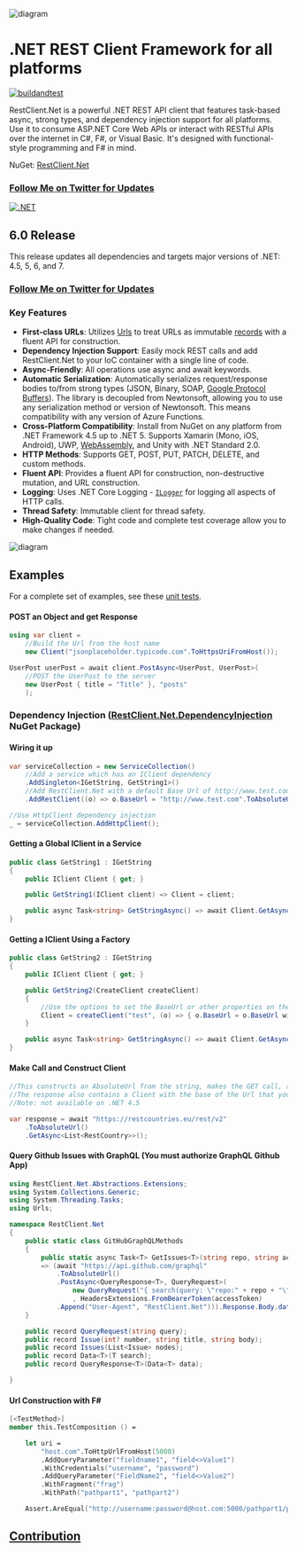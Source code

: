 ![diagram](https://github.com/MelbourneDeveloper/Restclient.Net/blob/main/src/Images/Rendered/Logo.jpg) 

# .NET REST Client Framework for all platforms #

[![buildandtest](https://github.com/MelbourneDeveloper/RestClient.Net/actions/workflows/buildandtest.yml/badge.svg)](https://github.com/MelbourneDeveloper/RestClient.Net/actions/workflows/buildandtest.yml)

RestClient.Net is a powerful .NET REST API client that features task-based async, strong types, and dependency injection support for all platforms. Use it to consume ASP.NET Core Web APIs or interact with RESTful APIs over the internet in C#, F#, or Visual Basic. It's designed with functional-style programming and F# in mind.

NuGet: [RestClient.Net](https://www.nuget.org/packages/RestClient.Net)

### [Follow Me on Twitter for Updates](https://twitter.com/intent/follow?screen_name=cfdevelop&tw_p=followbutton) ##

[![.NET](https://github.com/MelbourneDeveloper/RestClient.Net/actions/workflows/dotnet.yml/badge.svg?branch=5%2Fdevelop)](https://github.com/MelbourneDeveloper/RestClient.Net/actions/workflows/dotnet.yml)

## 6.0 Release

This release updates all dependencies and targets major versions of .NET: 4.5, 5, 6, and 7.

### [Follow Me on Twitter for Updates](https://twitter.com/intent/follow?screen_name=cfdevelop&tw_p=followbutton) ##


### Key Features

* **First-class URLs**: Utilizes [Urls](https://github.com/MelbourneDeveloper/Urls) to treat URLs as immutable [records](https://docs.microsoft.com/en-us/dotnet/csharp/whats-new/tutorials/records) with a fluent API for construction.
* **Dependency Injection Support**: Easily mock REST calls and add RestClient.Net to your IoC container with a single line of code.
* **Async-Friendly**: All operations use async and await keywords.
* **Automatic Serialization**: Automatically serializes request/response bodies to/from strong types (JSON, Binary, SOAP, [Google Protocol Buffers](https://developers.google.com/protocol-buffers)). The library is decoupled from Newtonsoft, allowing you to use any serialization method or version of Newtonsoft. This means compatibility with any version of Azure Functions.
* **Cross-Platform Compatibility**: Install from NuGet on any platform from .NET Framework 4.5 up to .NET 5. Supports Xamarin (Mono, iOS, Android), UWP, [WebAssembly](https://github.com/MelbourneDeveloper/RestClient.Net/wiki/Web-Assembly-Support), and Unity with .NET Standard 2.0.
* **HTTP Methods**: Supports GET, POST, PUT, PATCH, DELETE, and custom methods.
* **Fluent API**: Provides a fluent API for construction, non-destructive mutation, and URL construction.
* **Logging**: Uses .NET Core Logging - [`ILogger`](https://docs.microsoft.com/en-us/aspnet/core/fundamentals/logging/?view=aspnetcore-5.0) for logging all aspects of HTTP calls.
* **Thread Safety**: Immutable client for thread safety.
* **High-Quality Code**: Tight code and complete test coverage allow you to make changes if needed.

![diagram](https://github.com/MelbourneDeveloper/Restclient.Net/blob/main/src/Images/Rendered/Stats.png) 
## Examples

For a complete set of examples, see these [unit tests](https://github.com/MelbourneDeveloper/RestClient.Net/blob/3574038f02a83a299f9536b71c7f839ae72e0e08/src/RestClient.Net.UnitTests/MainUnitTests.cs#L279).

#### POST an Object and get Response

```cs
using var client =
    //Build the Url from the host name
    new Client("jsonplaceholder.typicode.com".ToHttpsUriFromHost());

UserPost userPost = await client.PostAsync<UserPost, UserPost>(
    //POST the UserPost to the server
    new UserPost { title = "Title" }, "posts"
    );
```

### Dependency Injection ([RestClient.Net.DependencyInjection](https://www.nuget.org/packages/RestClient.Net.DependencyInjection) NuGet Package)

#### Wiring it up
```cs
var serviceCollection = new ServiceCollection()
    //Add a service which has an IClient dependency
    .AddSingleton<IGetString, GetString1>()
    //Add RestClient.Net with a default Base Url of http://www.test.com
    .AddRestClient((o) => o.BaseUrl = "http://www.test.com".ToAbsoluteUrl());

//Use HttpClient dependency injection
_ = serviceCollection.AddHttpClient();
```

#### Getting a Global IClient in a Service

```cs
public class GetString1 : IGetString
{
    public IClient Client { get; }

    public GetString1(IClient client) => Client = client;

    public async Task<string> GetStringAsync() => await Client.GetAsync<string>();
}
```

#### Getting a IClient Using a Factory

```cs
public class GetString2 : IGetString
{
    public IClient Client { get; }

    public GetString2(CreateClient createClient)
    {
        //Use the options to set the BaseUrl or other properties on the Client
        Client = createClient("test", (o) => { o.BaseUrl = o.BaseUrl with { Host = "www.test.com" }; });
    }

    public async Task<string> GetStringAsync() => await Client.GetAsync<string>();
}
```

#### Make Call and Construct Client

```cs
//This constructs an AbsoluteUrl from the string, makes the GET call, and deserializes the JSON to a strongly typed list
//The response also contains a Client with the base of the Url that you can reuse
//Note: not available on .NET 4.5

var response = await "https://restcountries.eu/rest/v2"
    .ToAbsoluteUrl()
    .GetAsync<List<RestCountry>>();
```

#### Query Github Issues with GraphQL (You must authorize GraphQL Github App)

```cs
using RestClient.Net.Abstractions.Extensions;
using System.Collections.Generic;
using System.Threading.Tasks;
using Urls;

namespace RestClient.Net
{
    public static class GitHubGraphQLMethods
    {
        public static async Task<T> GetIssues<T>(string repo, string accessToken)
        => (await "https://api.github.com/graphql"
            .ToAbsoluteUrl()
            .PostAsync<QueryResponse<T>, QueryRequest>(
                new QueryRequest("{ search(query: \"repo:" + repo + "\", type: ISSUE, first: 100) {nodes {... on Issue { number title body } } }}")
                , HeadersExtensions.FromBearerToken(accessToken)
            .Append("User-Agent", "RestClient.Net"))).Response.Body.data.search;
    }

    public record QueryRequest(string query);
    public record Issue(int? number, string title, string body);
    public record Issues(List<Issue> nodes);
    public record Data<T>(T search);
    public record QueryResponse<T>(Data<T> data);

}
```

#### Url Construction with F#

```fs
[<TestMethod>]
member this.TestComposition () =

    let uri =
        "host.com".ToHttpUrlFromHost(5000)
        .AddQueryParameter("fieldname1", "field<>Value1")
        .WithCredentials("username", "password")
        .AddQueryParameter("FieldName2", "field<>Value2")
        .WithFragment("frag")
        .WithPath("pathpart1", "pathpart2")

    Assert.AreEqual("http://username:password@host.com:5000/pathpart1/pathpart2?fieldname1=field%3C%3EValue1&FieldName2=field%3C%3EValue2#frag",uri.ToString());
```

## [Contribution](https://github.com/MelbourneDeveloper/RestClient.Net/blob/master/CONTRIBUTING.md)
